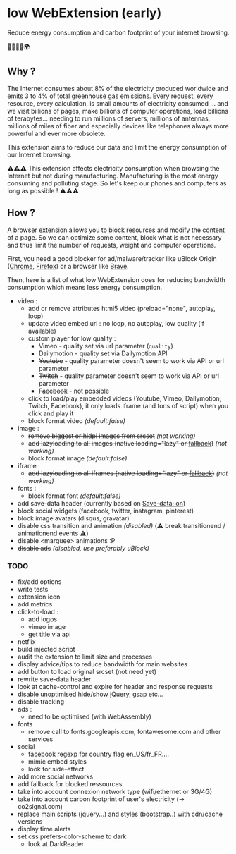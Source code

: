 # low WebExtension (early)

Reduce energy consumption and carbon footprint of your internet browsing.

:green_heart::herb::deciduous_tree::evergreen_tree::earth_africa:


## Why ?

The Internet consumes about 8% of the electricity produced worldwide and emits 3 to 4% of total greenhouse gas emissions. Every request, every resource, every calculation, is small amounts of electricity consumed ... and we visit billions of pages, make billions of computer operations, load billions of terabytes... needing to run millions of servers, millions of antennas, millions of miles of fiber and especially devices like telephones always more powerful and ever more obsolete.

This extension aims to reduce our data and limit the energy consumption of our Internet browsing.

:warning::warning::warning: 
This extension affects electricity consumption when browsing the Internet but not during manufacturing. Manufacturing is the most energy consuming and polluting stage. So let's keep our phones and computers as long as possible !
:warning::warning::warning:


## How ?

A browser extension allows you to block resources and modify the content of a page. So we can optimize some content, block what is not necessary and thus limit the number of requests, weight and computer operations.

First, you need a good blocker for ad/malware/tracker like uBlock Origin ([Chrome](https://chrome.google.com/webstore/detail/ublock-origin/cjpalhdlnbpafiamejdnhcphjbkeiagm), [Firefox](https://addons.mozilla.org/fr/firefox/addon/ublock-origin/)) or a browser like [Brave](https://brave.com/). 

Then, here is a list of what low WebExtension does for reducing bandwidth consumption which means less energy consumption.
- video :
    + add or remove attributes html5 video (preload="none", autoplay, loop)
    + update video embed url : no loop, no autoplay, low quality (if available)
    + custom player for low quality : 
        * Vimeo - quality set via url parameter (`quality`)
        * Dailymotion - quality set via Dailymotion API
        * ~~Youtube~~ - quality parameter doesn't seem to work via API or url parameter
        * ~~Twitch~~ - quality parameter doesn't seem to work via API or url parameter
        * ~~Facebook~~ - not possible
    + click to load/play embedded videos (Youtube, Vimeo, Dailymotion, Twitch, Facebook), it only loads iframe (and tons of script) when you click and play it
    + block format video *(default:false)*
- image : 
    + ~~remove biggest or hidpi images from srcset~~ *(not working)*
    + ~~add lazyloading to all images (native loading="lazy" or [fallback](https://github.com/verlok/lazyload))~~ *(not working)*
    + block format image *(default:false)*
- iframe :
    + ~~add lazyloading to all iframes (native loading="lazy" or [fallback](https://github.com/verlok/lazyload))~~ *(not working)*
- fonts : 
    + block format font *(default:false)*
- add save-data header (currently based on [Save-data: on](https://chrome.google.com/webstore/detail/save-data-on/nholpkfnmjbinlhcfihkhiehdaohlibg))
- block social widgets (facebook, twitter, instagram, pinterest)
- block image avatars (disqus, gravatar)
- disable css transition and animation *(disabled)* (:warning: break transitionend / animationend events :warning:)
- disable &lt;marquee&gt; animations :P
- ~~disable ads~~ *(disabled, use preferably uBlock)*




### TODO
- fix/add options
- write tests
- extension icon
- add metrics
- click-to-load :
    + add logos
    + vimeo image
    + get title via api
- netflix
- build injected script 
- audit the extension to limit size and processes
- display advice/tips to reduce bandwidth for main websites
- add button to load original srcset (not need yet)
- rewrite save-data header
- look at cache-control and expire for header and response requests
- disable unoptimised hide/show jQuery, gsap etc...
- disable tracking
- ads :
    + need to be optimised (with WebAssembly)
- fonts
    + remove call to fonts.googleapis.com, fontawesome.com and other services
- social
    + facebook regexp for country flag en_US/fr_FR....
    + mimic embed styles
    + look for side-effect
- add more social networks
- add fallback for blocked ressources
- take into account connexion network type (wifi/ethernet or 3G/4G)
- take into account carbon footprint of user's electricity (-> co2signal.com)
- replace main scripts (jquery...) and styles (bootstrap..) with cdn/cache versions
- display time alerts
- set css prefers-color-scheme to dark
    + look at DarkReader